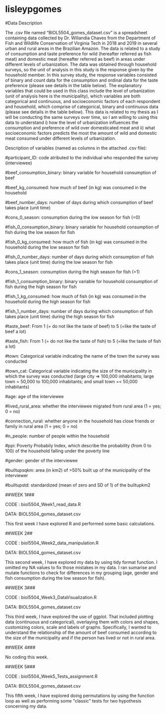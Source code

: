 # lisleypgomes

 #Data Description
 
  The .csv file named “BIOL5504_gomes_dataset.csv” is a spreadsheet containing data collected by Dr. Willandia Chaves from the Department of Fish and Wildlife Conservation of Virginia Tech in 2018 and 2019 in several urban and rural areas in the Brazilian Amazon. The data is related to a study of consumption and taste preference for wild (hereafter referred as fish meat) and domestic meat (hereafter referred as beef) in areas under different levels of urbanization. The data was obtained through household surveys, so the unit of analysis in this study is the response given by the household member. In this survey study, the response variables consisted of binary and count data for the consumption and ordinal data for the taste preference (please see details in the table below). The explanatory variables that could be used in this class include the level of urbanization (unit of analysis here is the municipality), which variables are both categorical and continuous, and socioeconomic factors of each respondent and household, which comprise of categorical, binary and continuous data (please see details in the table below). This data is related to my thesis as I will be conducting the same surveys over time, so I am willing to using this data to understand i) how the level of urbanization influences the consumption and preference of wild over domesticated meat and ii) what socioeconomic factors predicts the most the amount of wild and domestic meat consumed under different levels of urbanization.

Description of variables (named as columns in the attached .csv file):

#participant_ID: code atributed to the individual who responded the survey (interviewee)

#beef_consumption_binary: binary variable for household consumption of beef

#beef_kg_consumed: how much of beef (in kg) was consumed in the household

#beef_number_days: number of days during which consumption of beef takes place (unit time)

#cons_0_season: consumption during the low season for fish (=0)

#fish_0_consumption_binary: binary variable for household consumption of fish during the low season for fish

#fish_0_kg_consumed: how much of fish (in kg) was consumed in the household during the low season for fish

#fish_0_number_days: number of days during which consumption of fish takes place (unit time) during the low season for fish

#cons_1_season: consumption during the high season for fish (=1)

#fish_1_consumption_binary: binary variable for household consumption of fish during the high season for fish

#fish_1_kg_consumed: how much of fish (in kg) was consumed in the household during the high season for fish

#fish_1_number_days: number of days during which consumption of fish takes place (unit time) during the high season for fish

#taste_beef: From 1 (= do not like the taste of beef) to 5 (=like the taste of beef a lot)

#taste_fish: From 1 (= do not like the taste of fish) to 5 (=like the taste of fish a lot)

#town: Categorical variable indicating the name of the town the survey was conducted

#town_cat: Categorical variable indicating the size of the municipality in which the survey was conducted (large city => 100,000 inhabitants; large town = 50,000 to 100,000 inhabitants; and small town =< 50,000 inhabitants)

#age: age of the interviewee

#lived_rural_area: whether the interviewee migrated from rural area (1 = yes; 0 = no)

#connection_rural: whether anyone in the household has close friends or family in rural area (1 = yes; 0 = no)

#n_people: number of people within the household

#ppi: Poverty Probabily Index, which describe the probability (from 0 to 100) of the household falling under the poverty line

#gender: gender of the interviewee

#builtupsqkm: area (in km2) of >50% built up of the municipality of the interviewer

#builtupstd: standardized (mean of zero and SD of 1) of the builtupkm2




##WEEK 1###

CODE : biol5504_Week1_read_data.R 

DATA: BIOL5504_gomes_dataset.csv

This first week I have explored R and performed some basic calculations.

##WEEK 2##

CODE : biol5504_Week2_data_manipulation.R

DATA: BIOL5504_gomes_dataset.csv

This second week, I have explored my data by using tidy format function. I omitted my NA values to fix those mistakes in my data. I ran sumarise and mutate functions to check for differences in my grouping (age, gender and fish consumption during the low season for fish). 

##WEEK 3###

CODE : biol5504_Week3_DataVisualization.R 

DATA: BIOL5504_gomes_dataset.csv

This third week, I have explored the use of ggplot. That included plotting data (continuous and categorical), overlaying them with colors and shapes, customizing colors, scale and labels of graphs. Specifically, I wanted to understand the relationship of the amount of beef consumed according to the size of the municipality and if the person has lived or not in rural area. 

##WEEK 4###

No coding this week.

##WEEK 5###

CODE : biol5504_Week5_Tests_assignment.R

DATA: BIOL5504_gomes_dataset.csv

This fifth week, I have explored doing permutations by using the function loop as well as performing some "classic" tests for two hypothesis concerning my data.
